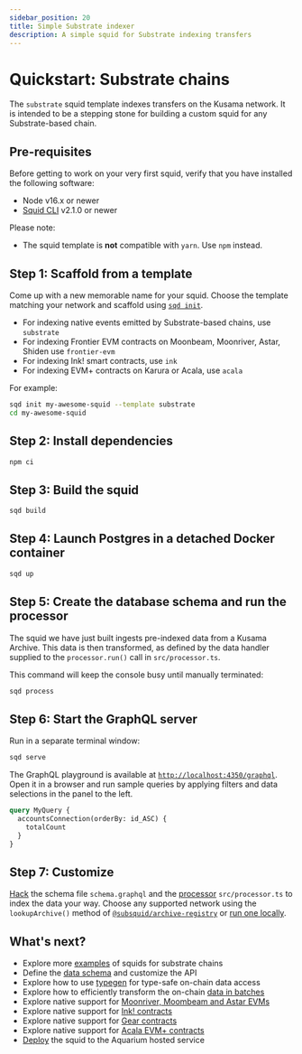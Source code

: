 ```yaml
---
sidebar_position: 20
title: Simple Substrate indexer
description: A simple squid for Substrate indexing transfers
---
```


# Quickstart: Substrate chains

The `substrate` squid template indexes transfers on the Kusama network. It is intended to be a stepping stone for building a custom squid for any Substrate-based chain. 

## Pre-requisites

Before getting to work on your very first squid, verify that you have installed the following software: 

- Node v16.x or newer
- [Squid CLI](/squid-cli/installation) v2.1.0 or newer

Please note:
- The squid template is **not** compatible with `yarn`. Use `npm` instead.

## Step 1: Scaffold from a template

Come up with a new memorable name for your squid. Choose the template matching your network and 
scaffold using [`sqd init`](/squid-cli/init).

- For indexing native events emitted by Substrate-based chains, use `substrate` 
- For indexing Frontier EVM contracts on Moonbeam, Moonriver, Astar, Shiden use `frontier-evm`
- For indexing Ink! smart contracts, use `ink`
- For indexing EVM+ contracts on Karura or Acala, use `acala`

For example:

```bash
sqd init my-awesome-squid --template substrate
cd my-awesome-squid
```

## Step 2: Install dependencies

```bash
npm ci
```

## Step 3: Build the squid

```bash
sqd build
```

## Step 4: Launch Postgres in a detached Docker container

```bash
sqd up
```

## Step 5: Create the database schema and run the processor

The squid we have just built ingests pre-indexed data from a Kusama Archive. This data is then transformed, as defined by the data handler supplied to the `processor.run()` call in `src/processor.ts`.
 
This command will keep the console busy until manually terminated:

```bash
sqd process
```

## Step 6: Start the GraphQL server

Run in a separate terminal window:

```bash
sqd serve
```

The GraphQL playground is available at [`http://localhost:4350/graphql`](http://localhost:4350/graphql). Open it in a browser and run
sample queries by applying filters and data selections in the panel to the left.

```graphql
query MyQuery {
  accountsConnection(orderBy: id_ASC) {
    totalCount
  }
}
```

## Step 7: Customize

[Hack](/basics/schema-file) the schema file `schema.graphql` and the [processor](/substrate-indexing) `src/processor.ts` to index the data your way. Choose any supported network using the `lookupArchive()` method of [`@subsquid/archive-registry`](https://www.npmjs.com/package/@subsquid/archive-registry) or [run one locally](/archives/).

## What's next?

- Explore more [examples](/examples/#substrate-processor) of squids for substrate chains
- Define the [data schema](/basics/schema-file) and customize the API
- Explore how to use [typegen](/substrate-indexing/squid-substrate-typegen) for type-safe on-chain data access
- Explore how to efficiently transform the on-chain [data in batches](/substrate-indexing)
- Explore native support for [Moonriver, Moombeam and Astar EVMs](/substrate-indexing/evm-support)
- Explore native support for [Ink! contracts](/substrate-indexing/wasm-support)
- Explore native support for [Gear contracts](/substrate-indexing/gear-support)
- Explore native support for [Acala EVM+ contracts](/substrate-indexing/acala-evm-support)
- [Deploy](/deploy-squid) the squid to the Aquarium hosted service
